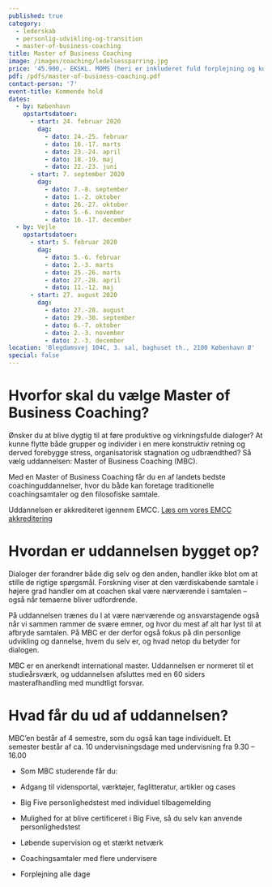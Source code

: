 ```yaml
---
published: true
category:
  - lederskab
  - personlig-udvikling-og-transition
  - master-of-business-coaching
title: Master of Business Coaching
image: /images/coaching/ledelsessparring.jpg
price: '45.900,- EKSKL. MOMS (heri er inkluderet fuld forplejning og kursusmaterialer)'
pdf: /pdfs/master-of-business-coaching.pdf
contact-person: '7'
event-title: Kommende hold
dates:
  - by: København
    opstartsdatoer:
      - start: 24. februar 2020
        dag:
          - dato: 24.-25. februar
          - dato: 16.-17. marts
          - dato: 23.-24. april
          - dato: 18.-19. maj
          - dato: 22.-23. juni
      - start: 7. september 2020
        dag:
          - dato: 7.-8. september
          - dato: 1.-2. oktober
          - dato: 26.-27. oktober
          - dato: 5.-6. november
          - dato: 16.-17. december
  - by: Vejle
    opstartsdatoer:
      - start: 5. februar 2020
        dag:
          - dato: 5.-6. februar
          - dato: 2.-3. marts
          - dato: 25.-26. marts
          - dato: 27.-28. april
          - dato: 11.-12. maj
      - start: 27. august 2020
        dag:
          - dato: 27.-28. august
          - dato: 29.-30. september
          - dato: 6.-7. oktober
          - dato: 2.-3. november
          - dato: 2.-3. december
location: 'Blegdamsvej 104C, 3. sal, baghuset th., 2100 København Ø'
special: false
---
```


# Hvorfor skal du vælge Master of Business Coaching?

Ønsker du at blive dygtig til at føre produktive og virkningsfulde dialoger? At kunne flytte både grupper og individer i en mere konstruktiv retning og derved forebygge stress, organisatorisk stagnation og udbrændthed? Så vælg uddannelsen: Master of Business Coaching (MBC).

Med en Master of Business Coaching får du en af landets bedste coachinguddannelser, hvor du både kan foretage traditionelle coachingsamtaler og den filosofiske samtale.

Uddannelsen er akkrediteret igennem EMCC. [Læs om vores EMCC akkreditering](/emcc-akkreditering/)


# Hvordan er uddannelsen bygget op?

Dialoger der forandrer både dig selv og den anden, handler ikke blot om at stille de rigtige spørgsmål. Forskning viser at den værdiskabende samtale i højere grad handler om at coachen skal være nærværende i samtalen – også når temaerne bliver udfordrende.

På uddannelsen trænes du I at være nærværende og ansvarstagende også når vi sammen rammer de svære emner, og hvor du mest af alt har lyst til at afbryde samtalen. På MBC er der derfor også fokus på din personlige udvikling og dannelse, hvem du selv er, og hvad netop du betyder for dialogen.

MBC er en anerkendt international master. Uddannelsen er normeret til et studieårsværk, og uddannelsen afsluttes med en 60 siders masterafhandling med mundtligt forsvar.

# Hvad får du ud af uddannelsen?

MBC’en består af 4 semestre, som du også kan tage individuelt. Et semester består af ca. 10 undervisningsdage med undervisning fra 9.30 – 16.00

- Som MBC studerende får du:

- Adgang til vidensportal, værktøjer, faglitteratur, artikler og cases

- Big Five personlighedstest med individuel tilbagemelding

- Mulighed for at blive certificeret i Big Five, så du selv kan anvende personlighedstest

- Løbende supervision og et stærkt netværk

- Coachingsamtaler med flere undervisere

- Forplejning alle dage
